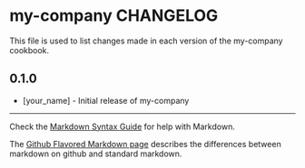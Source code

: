 # my-company CHANGELOG

This file is used to list changes made in each version of the my-company cookbook.

## 0.1.0
- [your_name] - Initial release of my-company

- - -
Check the [Markdown Syntax Guide](http://daringfireball.net/projects/markdown/syntax) for help with Markdown.

The [Github Flavored Markdown page](http://github.github.com/github-flavored-markdown/) describes the differences between markdown on github and standard markdown.
